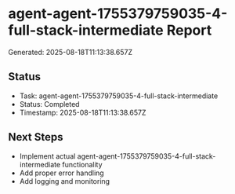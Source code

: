 # agent-agent-1755379759035-4-full-stack-intermediate Report

Generated: 2025-08-18T11:13:38.657Z

## Status
- Task: agent-agent-1755379759035-4-full-stack-intermediate
- Status: Completed
- Timestamp: 2025-08-18T11:13:38.657Z

## Next Steps
- Implement actual agent-agent-1755379759035-4-full-stack-intermediate functionality
- Add proper error handling
- Add logging and monitoring
